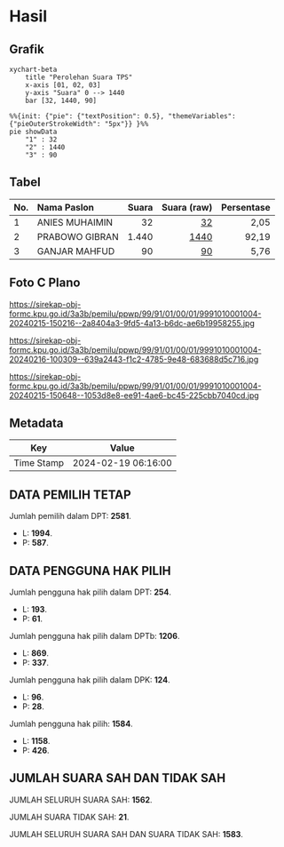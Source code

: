 # Hasil

## Grafik

```mermaid
xychart-beta
    title "Perolehan Suara TPS"
    x-axis [01, 02, 03]
    y-axis "Suara" 0 --> 1440
    bar [32, 1440, 90]
```

```mermaid
%%{init: {"pie": {"textPosition": 0.5}, "themeVariables": {"pieOuterStrokeWidth": "5px"}} }%%
pie showData
    "1" : 32
    "2" : 1440
    "3" : 90
```

## Tabel

| No. | Nama Paslon    | Suara | Suara (raw) | Persentase |
|:--- |:-------------- | -----:| -----------:| ----------:|
| 1   | ANIES MUHAIMIN | 32    | [32][p-1]   | 2,05       |
| 2   | PRABOWO GIBRAN | 1.440 | [1440][p-2] | 92,19      |
| 3   | GANJAR MAHFUD  | 90    | [90][p-3]   | 5,76       |


[p-1]: https://github.com/gigit-pemilu/pemilu-2024-99-luar-negeri/blob/main/pilpres/hitung-suara/sub/99-luar-negeri/sub/91-phnom-penh-kamboja/sub/01-phnom-penh-kamboja/sub/0001-phnom-penh-kamboja/sub/004-ksk-003/sub/paslon-1.txt
[p-2]: https://github.com/gigit-pemilu/pemilu-2024-99-luar-negeri/blob/main/pilpres/hitung-suara/sub/99-luar-negeri/sub/91-phnom-penh-kamboja/sub/01-phnom-penh-kamboja/sub/0001-phnom-penh-kamboja/sub/004-ksk-003/sub/paslon-2.txt
[p-3]: https://github.com/gigit-pemilu/pemilu-2024-99-luar-negeri/blob/main/pilpres/hitung-suara/sub/99-luar-negeri/sub/91-phnom-penh-kamboja/sub/01-phnom-penh-kamboja/sub/0001-phnom-penh-kamboja/sub/004-ksk-003/sub/paslon-3.txt

## Foto C Plano

https://sirekap-obj-formc.kpu.go.id/3a3b/pemilu/ppwp/99/91/01/00/01/9991010001004-20240215-150216--2a8404a3-9fd5-4a13-b6dc-ae6b19958255.jpg

https://sirekap-obj-formc.kpu.go.id/3a3b/pemilu/ppwp/99/91/01/00/01/9991010001004-20240216-100309--639a2443-f1c2-4785-9e48-683688d5c716.jpg

https://sirekap-obj-formc.kpu.go.id/3a3b/pemilu/ppwp/99/91/01/00/01/9991010001004-20240215-150648--1053d8e8-ee91-4ae6-bc45-225cbb7040cd.jpg


## Metadata

| Key        | Value               |
| ---------- | ------------------- |
| Time Stamp | 2024-02-19 06:16:00 |


## DATA PEMILIH TETAP

Jumlah pemilih dalam DPT: **2581**.
 * L: **1994**.
 * P: **587**.

## DATA PENGGUNA HAK PILIH

Jumlah pengguna hak pilih dalam DPT: **254**.
 * L: **193**.
 * P: **61**.

Jumlah pengguna hak pilih dalam DPTb: **1206**.
 * L: **869**.
 * P: **337**.

Jumlah pengguna hak pilih dalam DPK: **124**.
 * L: **96**.
 * P: **28**.

Jumlah pengguna hak pilih: **1584**.
 * L: **1158**.
 * P: **426**.

## JUMLAH SUARA SAH DAN TIDAK SAH

JUMLAH SELURUH SUARA SAH: **1562**.

JUMLAH SUARA TIDAK SAH: **21**.

JUMLAH SELURUH SUARA SAH DAN SUARA TIDAK SAH: **1583**.


